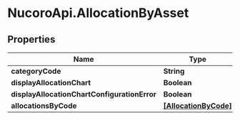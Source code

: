 # NucoroApi.AllocationByAsset

## Properties

Name | Type | Description | Notes
------------ | ------------- | ------------- | -------------
**categoryCode** | **String** |  | 
**displayAllocationChart** | **Boolean** |  | 
**displayAllocationChartConfigurationError** | **Boolean** |  | 
**allocationsByCode** | [**[AllocationByCode]**](AllocationByCode.md) |  | 


